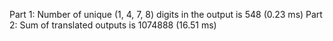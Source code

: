 Part 1: Number of unique (1, 4, 7, 8) digits in the output is 548 (0.23 ms)
Part 2: Sum of translated outputs is 1074888 (16.51 ms)
